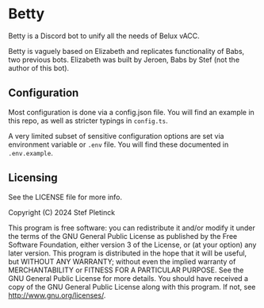 # Betty

Betty is a Discord bot to unify all the needs of Belux vACC.

Betty is vaguely based on Elizabeth and replicates functionality of Babs,
two previous bots.
Elizabeth was built by Jeroen, Babs by Stef (not the author of this bot).

## Configuration

Most configuration is done via a config.json file.
You will find an example in this repo, as well as stricter typings in `config.ts`.

A very limited subset of sensitive configuration options are set via environment variable or `.env` file.
You will find these documented in `.env.example`.

## Licensing

See the LICENSE file for more info.

Copyright (C) 2024 Stef Pletinck

This program is free software:
you can redistribute it and/or modify it under the terms of the GNU General Public License as published by the Free Software Foundation,
either version 3 of the License, or (at your option) any later version.
This program is distributed in the hope that it will be useful, but WITHOUT ANY WARRANTY;
without even the implied warranty of MERCHANTABILITY or FITNESS FOR A PARTICULAR PURPOSE.
See the GNU General Public License for more details.
You should have received a copy of the GNU General Public License along with this program.
If not, see <http://www.gnu.org/licenses/>.
